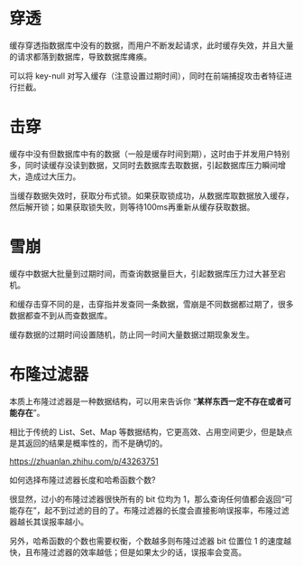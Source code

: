 # 穿透

缓存穿透指数据库中没有的数据，而用户不断发起请求，此时缓存失效，并且大量的请求都落到数据库，导致数据库瘫痪。

可以将 key-null 对写入缓存（注意设置过期时间），同时在前端捕捉攻击者特征进行拦截。


# 击穿

缓存中没有但数据库中有的数据（一般是缓存时间到期），这时由于并发用户特别多，同时读缓存没读到数据，又同时去数据库去取数据，引起数据库压力瞬间增大，造成过大压力。


当缓存数据失效时，获取分布式锁。如果获取锁成功，从数据库取数据放入缓存，然后解开锁；如果获取锁失败，则等待100ms再重新从缓存获取数据。

# 雪崩

缓存中数据大批量到过期时间，而查询数据量巨大，引起数据库压力过大甚至宕机。

和缓存击穿不同的是，击穿指并发查同一条数据，雪崩是不同数据都过期了，很多数据都查不到从而查数据库。

缓存数据的过期时间设置随机，防止同一时间大量数据过期现象发生。


# 布隆过滤器

本质上布隆过滤器是一种数据结构，可以用来告诉你 “**某样东西一定不存在或者可能存在**”。

相比于传统的 List、Set、Map 等数据结构，它更高效、占用空间更少，但是缺点是其返回的结果是概率性的，而不是确切的。


https://zhuanlan.zhihu.com/p/43263751


如何选择布隆过滤器长度和哈希函数个数?

很显然，过小的布隆过滤器很快所有的 bit 位均为 1，那么查询任何值都会返回“可能存在”，起不到过滤的目的了。布隆过滤器的长度会直接影响误报率，布隆过滤器越长其误报率越小。

另外，哈希函数的个数也需要权衡，个数越多则布隆过滤器 bit 位置位 1 的速度越快，且布隆过滤器的效率越低；但是如果太少的话，误报率会变高。